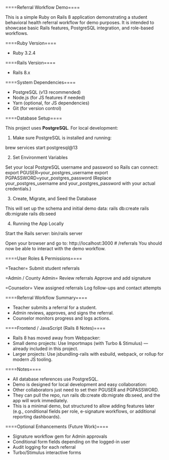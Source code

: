 ====Referral Workflow Demo====

This is a simple Ruby on Rails 8 application demonstrating a student behavioral health referral workflow for demo purposes. It is intended to showcase basic Rails features, PostgreSQL integration, and role-based workflows.

====Ruby Version====
- Ruby 3.2.4

====Rails Version====
- Rails 8.x

====System Dependencies====
- PostgreSQL (v13 recommended)
- Node.js (for JS features if needed)
- Yarn (optional, for JS dependencies)
- Git (for version control)

====Database Setup====

This project uses **PostgreSQL**. For local development:
1. Make sure PostgreSQL is installed and running:
<bash>
brew services start postgresql@13

2. Set Environment Variables

Set your local PostgreSQL username and password so Rails can connect:
export PGUSER=your_postgres_username
export PGPASSWORD=your_postgres_password
(Replace your_postgres_username and your_postgres_password with your actual credentials.)

3. Create, Migrate, and Seed the Database

This will set up the schema and initial demo data:
rails db:create
rails db:migrate
rails db:seed

4. Running the App Locally

Start the Rails server:
bin/rails server

Open your browser and go to:
http://localhost:3000  # /referrals
You should now be able to interact with the demo workflow.

====User Roles & Permissions====

=Teacher=
Submit student referrals

=Admin / County Admin=
Review referrals
Approve and add signature

=Counselor=
View assigned referrals
Log follow-ups and contact attempts

====Referral Workflow Summary====

- Teacher submits a referral for a student.
- Admin reviews, approves, and signs the referral.
- Counselor monitors progress and logs actions.

====Frontend / JavaScript (Rails 8 Notes)====

- Rails 8 has moved away from Webpacker:
- Small demo projects: Use Importmaps (with Turbo & Stimulus) — already included in this project.
- Larger projects: Use jsbundling-rails with esbuild, webpack, or rollup for modern JS tooling.

====Notes====

- All database references use PostgreSQL.
- Demo is designed for local development and easy collaboration:
- Other collaborators just need to set their PGUSER and PGPASSWORD.
- They can pull the repo, run rails db:create db:migrate db:seed, and the app will work immediately.
- This is a minimal demo, but structured to allow adding features later (e.g., conditional fields   per role, e-signature workflows, or additional reporting dashboards).

====Optional Enhancements (Future Work)====

- Signature workflow gem for Admin approvals
- Conditional form fields depending on the logged-in user
- Audit logging for each referral
- Turbo/Stimulus interactive forms
